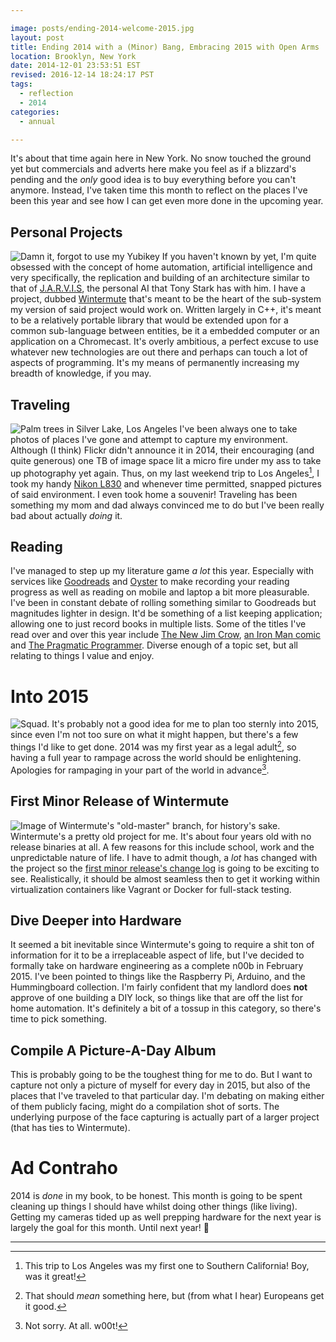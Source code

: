 ```yaml
---

image: posts/ending-2014-welcome-2015.jpg
layout: post
title: Ending 2014 with a (Minor) Bang, Embracing 2015 with Open Arms
location: Brooklyn, New York
date: 2014-12-01 23:53:51 EST
revised: 2016-12-14 18:24:17 PST
tags:
  - reflection
  - 2014
categories:
  - annual

---
```


It's about that time again here in New York. No snow touched the ground yet but
commercials and adverts here make you feel as if a blizzard's pending and the
_only_ good idea is to buy everything before you can't anymore. Instead, I've
taken time this month to reflect on the places I've been this year and see how
I can get even more done in the upcoming year.

## Personal Projects
![Damn it, forgot to use my Yubikey][imhud]
If you haven't known by yet, I'm quite obsessed with the concept of home
automation, artificial intelligence and very specifically, the replication and
building of an architecture similar to that of [J.A.R.V.I.S][jarvis], the
personal AI that Tony Stark has with him. I have a project, dubbed
[Wintermute][] that's meant to be the heart of the sub-system my version of
said project would work on. Written largely in C++, it's meant to be a
relatively portable library that would be extended upon for a common
sub-language between entities, be it a embedded computer or an application on a
Chromecast. It's overly ambitious, a perfect excuse to use whatever new
technologies are out there and perhaps can touch a lot of aspects of programming.
It's my means of permanently increasing my breadth of knowledge, if
you may.

## Traveling
![Palm trees in Silver Lake, Los Angeles][flickr-travel]
I've been always one to take photos of places I've gone and attempt to capture
my environment. Although (I think) Flickr didn't announce it in 2014, their
encouraging (and quite generous) one TB of image space lit a micro fire under
my ass to take up photography yet again. Thus, on my last weekend trip to Los
Angeles[^1], I took my handy [Nikon L830][cam_nikon_l830] and whenever time
permitted, snapped pictures of said environment. I even took home a souvenir!
Traveling has been something my mom and dad always convinced me to do but
I've been really bad about actually _doing_ it.


## Reading
I've managed to step up my literature game _a lot_ this year. Especially
with services like [Goodreads][] and [Oyster][] to make recording your reading
progress as well as reading on mobile and laptop a bit more pleasurable. I've
been in constant debate of rolling something similar to Goodreads but
magnitudes lighter in design. It'd be something of a list keeping application;
allowing one to just record books in multiple lists. Some of the titles I've
read over and over this year include [The New Jim Crow][tnjc], [an Iron Man
comic][imc] and [The Pragmatic Programmer][tpp]. Diverse enough of a topic set,
but all relating to things I value and enjoy.

# Into 2015
![Squad.][dis]
It's probably not a good idea for me to plan too sternly into 2015, since even
I'm not too sure on what it might happen, but there's a few things I'd like to
get done. 2014 was my first year as a legal adult[^2], so having a full year
to rampage across the world should be enlightening. Apologies for rampaging in
your part of the world in advance[^3].

## First Minor Release of Wintermute
![Image of Wintermute's "old-master" branch, for history's sake.][wntrimg1]
Wintermute's a pretty old project for me. It's about four years old with no
release binaries at all. A few reasons for this include school, work and the
unpredictable nature of life. I have to admit though, a *lot* has changed with
the project so the [first minor release's change log][fmrc-wntr] is going to be
exciting to see. Realistically, it should be almost seamless then to get it
working within virtualization containers like Vagrant or Docker for full-stack
testing.

## Dive Deeper into Hardware
It seemed a bit inevitable since Wintermute's going to require a shit ton of
information for it to be a irreplaceable aspect of life, but I've decided to
formally take on hardware engineering as a complete n00b in February 2015. I've
been pointed to things like the Raspberry Pi, Arduino, and the Hummingboard
collection. I'm fairly confident that my landlord does **not** approve of one
building a DIY lock, so things like that are off the list for home automation.
It's definitely a bit of a tossup in this category, so there's time to pick
something.

## Compile A Picture-A-Day Album
This is probably going to be the toughest thing for me to do. But I want to
capture not only a picture of myself for every day in 2015, but also of the
places that I've traveled to that particular day. I'm debating on making either
of them publicly facing, might do a compilation shot of sorts. The underlying
purpose of the face capturing is actually part of a larger project (that
has ties to Wintermute).

# Ad Contraho
2014 is _done_ in my book, to be honest. This month is going to be spent cleaning
up things I should have whilst doing other things (like living). Getting my
cameras tided up as well prepping hardware for the next year is largely the
goal for this month. Until next year! &#x1f44b;

---
[wintermute]: https://github.com/jalcine/wintermute
[jarvis]: http://ironman.wikia.com/wiki/J.A.R.V.I.S.
[cam_nikon_l830]: /gears/camera-nikon-l830
[goodreads]: https://www.goodreads.com/jalcine
[oyster]: https://www.oysterbooks.com/invite/jackya
[tnjc]: https://www.goodreads.com/book/show/6792458-the-new-jim-crow
[imc]: https://www.goodreads.com/book/show/18359958-iron-man-volume-2
[tpp]: https://www.goodreads.com/book/show/4099.The_Pragmatic_Programmer
[fmrc-wntr]: https://github.com/jalcine/wintermute/milestones/v0.1.x

[flickr-travel]: https://farm8.staticflickr.com/7491/15176127133_3b5968da7d_k.jpg
[imhud]: /images/iron-man-hud-2014.jpg
[wntrimg1]: /images/wintermute-old-master.png
[dis]: /images/destiny-squad.gif

[^1]: This trip to Los Angeles was my first one to Southern California! Boy, was it great!
[^2]: That should _mean_ something here, but (from what I hear) Europeans get it good.
[^3]: Not sorry. At all. w00t!
